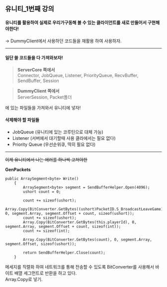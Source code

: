 ## 유니티_1번째 강의  
#### 유니티를 활용하여 실제로 우리가구동해 볼 수 있는 클라이언트를 새로 만들어서 구현해야한다!
-> DummyClient에서 사용하던 코드들을 재활용 하여 사용하자.    

---   


#### 일단 쓸 코드들을 다 가져와보자!  

> **ServerCore 쪽에서**   
Connector, JobQueue, Listener, PriorityQueue, RecvBuffer, SendBuffer, Session
        

> **DummyClient 쪽에서**   
ServerSession, Packet폴더   

에 있는 파일들을 가져와서 유니티에 넣자!   
   

#### 삭제해야 할 파일들    
- JobQueue (유니티에 있는 코루틴으로 대체 가능)
- Listener (서버에서 대기할때 사용 클라에서는 필요 없다)
- Priority Queue (우선순위큐, 딱히 필요 없다)

---   

~~이제 유니티에서 나는 에러를 하나씩 고쳐야한~~


**GenPackets**


```
public ArraySegment<byte> Write()
	{
		ArraySegment<byte> segment = SendBufferHelper.Open(4096);
		ushort count = 0;

		count += sizeof(ushort);
		Array.Copy(BitConverter.GetBytes((ushort)PacketID.S_BroadcastLeaveGame), 0, segment.Array, segment.Offset + count, sizeof(ushort));
		count += sizeof(ushort);
		Array.Copy(BitConverter.GetBytes(this.playerId), 0, segment.Array, segment.Offset + count, sizeof(int));
		count += sizeof(int);

		Array.Copy(BitConverter.GetBytes(count), 0, segment.Array, segment.Offset, sizeof(ushort));

		return SendBufferHelper.Close(count);
	}
```    
      
메세지를 직렬화 하여 네트워크를 통해 전송할 수 있도록 BitConverter를 사용해서 바이트 배열 세그먼트로 반환을 하고 있다.   
Array.Copy로 넣기.

